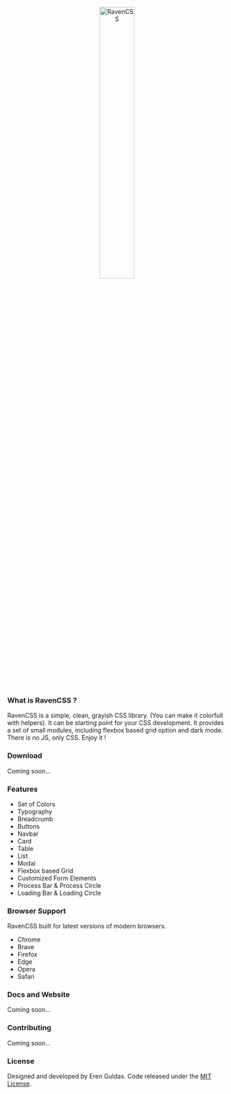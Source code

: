 <a style="text-align:center; display: block;" href="#"><img style="width: 40%; " src="https://res.cloudinary.com/erenesto/image/upload/v1585062210/plcmx76uqmkh3vtylapq.png" alt="RavenCSS"></a>

### What is RavenCSS ?

RavenCSS is a simple, clean, grayish CSS library. (You can make it colorfull with helpers). It can be starting point for your CSS development. It provides a set of small modules, including flexbox based grid option and dark mode. There is no JS, only CSS. Enjoy it !

### Download

Coming soon...

### Features

- Set of Colors
- Typography
- Breadcrumb
- Buttons
- Navbar
- Card
- Table
- List
- Modal
- Flexbox based Grid
- Customized Form Elements
- Process Bar & Process Circle
- Loading Bar & Loading Circle

### Browser Support

RavenCSS built for latest versions of modern browsers.

- Chrome
- Brave
- Firefox
- Edge
- Opera
- Safari

### Docs and Website

Coming soon...

### Contributing

Coming soon...

### License

Designed and developed by Eren Guldas. Code released under the [MIT License](license).
